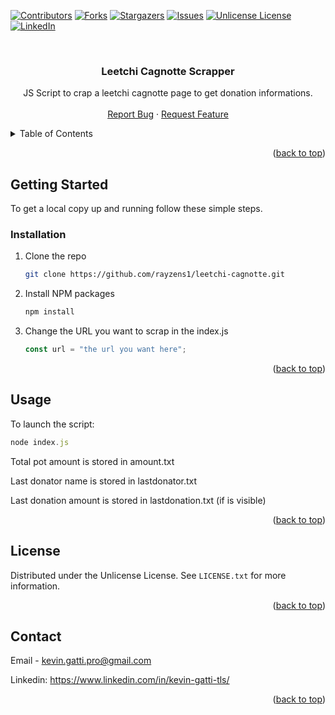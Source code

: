 <a id="readme-top"></a>



<!-- PROJECT SHIELDS -->
<!--
*** I'm using markdown "reference style" links for readability.
*** Reference links are enclosed in brackets [ ] instead of parentheses ( ).
*** See the bottom of this document for the declaration of the reference variables
*** for contributors-url, forks-url, etc. This is an optional, concise syntax you may use.
*** https://www.markdownguide.org/basic-syntax/#reference-style-links
-->
[![Contributors][contributors-shield]][contributors-url]
[![Forks][forks-shield]][forks-url]
[![Stargazers][stars-shield]][stars-url]
[![Issues][issues-shield]][issues-url]
[![Unlicense License][license-shield]][license-url]
[![LinkedIn][linkedin-shield]][linkedin-url]



<!-- PROJECT LOGO -->
<br />
<div align="center">

  <h3 align="center">Leetchi Cagnotte Scrapper</h3>

  <p align="center">
    JS Script to crap a leetchi cagnotte page to get donation informations.
    <br />
    <br />
    <a href="https://github.com/othneildrew/Best-README-Template/issues/new?labels=bug&template=bug-report---.md">Report Bug</a>
    &middot;
    <a href="https://github.com/othneildrew/Best-README-Template/issues/new?labels=enhancement&template=feature-request---.md">Request Feature</a>
  </p>
</div>



<!-- TABLE OF CONTENTS -->
<details>
  <summary>Table of Contents</summary>
  <ol>
    <li>
      <a href="#getting-started">Getting Started</a>
      <ul>
        <li><a href="#prerequisites">Prerequisites</a></li>
        <li><a href="#installation">Installation</a></li>
      </ul>
    </li>
    <li><a href="#usage">Usage</a></li>
    <li><a href="#license">License</a></li>
    <li><a href="#contact">Contact</a></li>
  </ol>
</details>

<p align="right">(<a href="#readme-top">back to top</a>)</p>

<!-- GETTING STARTED -->
## Getting Started

To get a local copy up and running follow these simple steps.

### Installation

1. Clone the repo
   ```sh
   git clone https://github.com/rayzens1/leetchi-cagnotte.git
   ```
2. Install NPM packages
   ```sh
   npm install
   ```
3. Change the URL you want to scrap in the index.js
   ```js
   const url = "the url you want here";
   ```

<p align="right">(<a href="#readme-top">back to top</a>)</p>



<!-- USAGE EXAMPLES -->
## Usage

To launch the script:
   ```js
   node index.js
   ```
Total pot amount is stored in amount.txt

Last donator name is stored in lastdonator.txt

Last donation amount is stored in lastdonation.txt (if is visible)

<p align="right">(<a href="#readme-top">back to top</a>)</p>

<!-- LICENSE -->
## License

Distributed under the Unlicense License. See `LICENSE.txt` for more information.

<p align="right">(<a href="#readme-top">back to top</a>)</p>

<!-- CONTACT -->
## Contact

Email - kevin.gatti.pro@gmail.com

Linkedin: https://www.linkedin.com/in/kevin-gatti-tls/

<p align="right">(<a href="#readme-top">back to top</a>)</p>


<!-- MARKDOWN LINKS & IMAGES -->
<!-- https://www.markdownguide.org/basic-syntax/#reference-style-links -->
[contributors-shield]: https://img.shields.io/github/contributors/rayzens1/leetchi-cagnotte.svg?style=for-the-badge
[contributors-url]: https://github.com/rayzens1/leetchi-cagnotte/graphs/contributors
[forks-shield]: https://img.shields.io/github/forks/rayzens1/leetchi-cagnotte.svg?style=for-the-badge
[forks-url]: https://github.com/rayzens1/leetchi-cagnotte/network/members
[stars-shield]: https://img.shields.io/github/stars/rayzens1/leetchi-cagnotte.svg?style=for-the-badge
[stars-url]: https://github.com/rayzens1/leetchi-cagnotte/stargazers
[issues-shield]: https://img.shields.io/github/issues/rayzens1/leetchi-cagnotte.svg?style=for-the-badge
[issues-url]: https://github.com/rayzens1/leetchi-cagnotte/issues
[license-shield]: https://img.shields.io/github/license/rayzens1/leetchi-cagnotte?style=for-the-badge
[license-url]: https://github.com/rayzens1/leetchi-cagnotte/blob/main/LICENSE.txt
[linkedin-shield]: https://img.shields.io/badge/-LinkedIn-black.svg?style=for-the-badge&logo=linkedin&colorB=555
[linkedin-url]: https://www.linkedin.com/in/kevin-gatti-tls/
[product-screenshot]: images/screenshot.png
